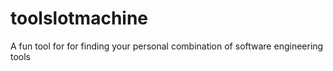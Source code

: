 # toolslotmachine
A fun tool for for finding your personal combination of software engineering tools
